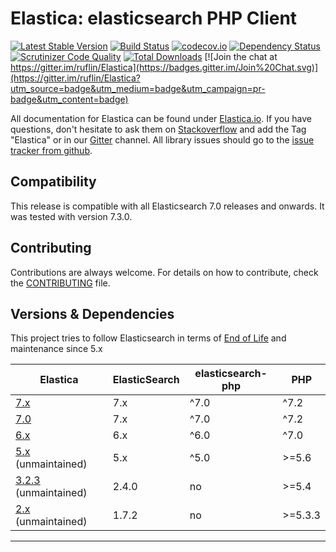 Elastica: elasticsearch PHP Client
==================================

[![Latest Stable Version](https://poser.pugx.org/ruflin/Elastica/v/stable.png)](https://packagist.org/packages/ruflin/elastica)
[![Build Status](https://github.com/ruflin/elastica/workflows/Continuous%20integration/badge.svg?branch=master)](https://github.com/ruflin/Elastica/actions?query=workflow%3A%22Continuous%20integration%22%20branch%3Amaster)
[![codecov.io](http://codecov.io/github/ruflin/Elastica/coverage.svg?branch=master)](http://codecov.io/github/ruflin/Elastica?branch=master)
[![Dependency Status](https://www.versioneye.com/php/ruflin:elastica/dev-master/badge.svg)](https://www.versioneye.com/php/ruflin:elastica/dev-master)
[![Scrutinizer Code Quality](https://scrutinizer-ci.com/g/ruflin/Elastica/badges/quality-score.png?b=master)](https://scrutinizer-ci.com/g/ruflin/Elastica/?branch=master)
[![Total Downloads](https://poser.pugx.org/ruflin/Elastica/downloads.png)](https://packagist.org/packages/ruflin/elastica)
[![Join the chat at https://gitter.im/ruflin/Elastica](https://badges.gitter.im/Join%20Chat.svg)](https://gitter.im/ruflin/Elastica?utm_source=badge&utm_medium=badge&utm_campaign=pr-badge&utm_content=badge)

All documentation for Elastica can be found under [Elastica.io](http://Elastica.io/).
If you have questions, don't hesitate to ask them on [Stackoverflow](http://stackoverflow.com/questions/tagged/elastica) and add the Tag "Elastica" or
in our [Gitter](https://gitter.im/ruflin/Elastica) channel.
All library issues should go to the [issue tracker from github](https://github.com/ruflin/Elastica/issues).


Compatibility
-------------
This release is compatible with all Elasticsearch 7.0 releases and onwards.
It was tested with version 7.3.0.


Contributing
------------
Contributions are always welcome.
For details on how to contribute, check the [CONTRIBUTING](https://github.com/ruflin/Elastica/blob/master/CONTRIBUTING.md) file.


Versions & Dependencies
------------
This project tries to follow Elasticsearch in terms of [End of Life](https://www.elastic.co/support/eol) and maintenance since 5.x

| Elastica                                                                                | ElasticSearch | elasticsearch-php | PHP          |
| --------------------------------------------------------------------------------------- | ------------- | ----------------- | ------------ |
| [7.x](https://github.com/ruflin/Elastica/tree/master)                                   | 7.x           | ^7.0              | ^7.2 || ^8.0 |
| [7.0](https://github.com/ruflin/Elastica/tree/7.0)                                      | 7.x           | ^7.0              | ^7.2         |
| [6.x](https://github.com/ruflin/Elastica/tree/6.x)                                      | 6.x           | ^6.0              | ^7.0         |
| [5.x](https://github.com/ruflin/Elastica/tree/5.x) (unmaintained)                       | 5.x           | ^5.0              | \>=5.6       |
| [3.2.3](https://github.com/ruflin/Elastica/tree/3.2.3) (unmaintained)                   | 2.4.0         | no                | \>=5.4       |
| [2.x](https://github.com/ruflin/Elastica/tree/2.x) (unmaintained)                       | 1.7.2         | no                | \>=5.3.3     |
------------
